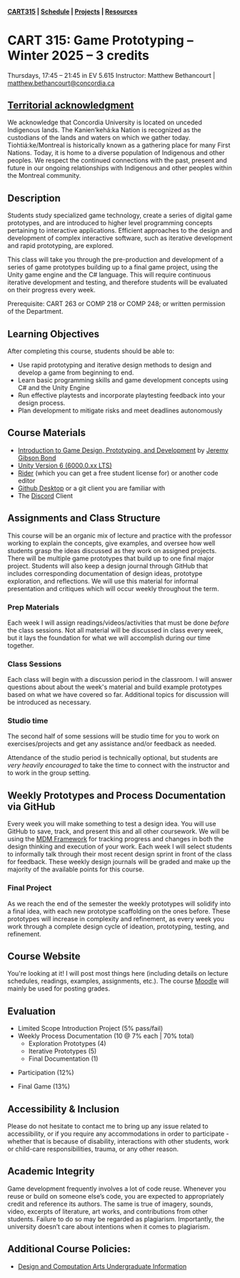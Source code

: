 
#### [CART315](../cart315/) | [Schedule](schedule.md) | [Projects](projects.md) | [Resources](resources.md)

# CART 315: Game Prototyping – Winter 2025 – 3 credits

Thursdays, 17:45 – 21:45 in EV 5.615
Instructor: Matthew Bethancourt | [matthew.bethancourt@concordia.ca](mailto:matthew.bethancourt@concordia.ca)

## [Territorial acknowledgment](https://www.concordia.ca/about/indigenous/territorial-acknowledgement.html)

We acknowledge that Concordia University is located on unceded Indigenous lands. The Kanien’kehá:ka Nation is recognized as the custodians of the lands and waters on which we gather today. Tiohtiá:ke/Montreal is historically known as a gathering place for many First Nations. Today, it is home to a diverse population of Indigenous and other peoples. We respect the continued connections with the past, present and future in our ongoing relationships with Indigenous and other peoples within the Montreal community.

## Description

Students study specialized game technology, create a series of digital game prototypes, and are introduced to higher level programming concepts pertaining to interactive applications. Efficient approaches to the design and development of complex interactive software, such as iterative development and rapid prototyping, are explored.

This class will take you through the pre-production and development of a series of game prototypes building up to a final game project, using the Unity game engine and the C# language. This will require continuous iterative development and testing, and therefore students will be evaluated on their progress every week.

Prerequisite: CART 263 or COMP 218 or COMP 248; or written permission of the Department.

## Learning Objectives

After completing this course, students should be able to:

* Use rapid prototyping and iterative design methods to design and develop a game from beginning to end.
* Learn basic programming skills and game development concepts using C# and the Unity Engine
* Run effective playtests and incorporate playtesting feedback into your design process.
* Plan development to mitigate risks and meet deadlines autonomously

## Course Materials

* [Introduction to Game Design, Prototyping, and Development](https://concordiauniversity.on.worldcat.org/oclc/1340042737) by [Jeremy Gibson Bond](https://book.prototools.net/)
* [Unity Version 6 (6000.0.xx LTS)](https://unity.com/releases/editor/archive)
* [Rider](https://www.jetbrains.com/rider/) (which you can get a free student license for) or another code editor 
* [Github Desktop](https://desktop.github.com/) or a git client you are familiar with
* The [Discord](https://discord.com/) Client

## Assignments and Class Structure

This course will be an organic mix of lecture and practice with the professor working to explain the concepts, give examples, and oversee how well students grasp the ideas discussed as they work on assigned projects. There will be multiple game prototypes that build up to one final major project. Students will also keep a design journal through GitHub that includes corresponding documentation of design ideas, prototype exploration, and reflections. We will use this material for informal presentation and critiques which will occur weekly throughout the term.

### Prep Materials

Each week I will assign readings/videos/activities that must be done *before* the class sessions. Not all material will be discussed in class every week, but it lays the foundation for what we will accomplish during our time together.

### Class Sessions

Each class will begin with a discussion period in the classroom. I will answer questions about about the week's material and build example prototypes based on what we have covered so far. Additional topics for discussion will be introduced as necessary. 

### Studio time

The second half of some sessions will be studio time for you to work on exercises/projects and get any assistance and/or feedback as needed.

Attendance of the studio period is technically optional, but students are *very heavily encouraged* to take the time to connect with the instructor and to work in the group setting.

## Weekly Prototypes and Process Documentation via GitHub

Every week you will make something to test a design idea. You will use GitHub to save, track, and present this and all other coursework. We will be using the [MDM Framework](https://www.gamesasresearch.com/mdm) for tracking progress and changes in both the design thinking and execution of your work. Each week I will select students to informally talk through their most recent design sprint in front of the class for feedback. These weekly design journals will be graded and make up the majority of the available points for this course.

### Final Project

As we reach the end of the semester the weekly prototypes will solidify into a final idea, with each new prototype scaffolding on the ones before. These prototypes will increase in complexity and refinement, as every week you work through a complete design cycle of ideation, prototyping, testing, and refinement.

## Course Website

You're looking at it! I will post most things here (including details on lecture schedules, readings, examples, assignments, etc.). The course [Moodle](https://moodle.concordia.ca/) will mainly be used for posting grades.

## Evaluation

* Limited Scope Introduction Project (5% pass/fail)
* Weekly Process Documentation (10 @ 7% each | 70% total)
	* Exploration Prototypes (4) 
	* Iterative Prototypes (5) 
	* Final Documentation (1)
- Participation (12%)
* Final Game (13%)
## Accessibility & Inclusion

Please do not hesitate to contact me to bring up any issue related to accessibility, or if you require any accommodations in order to participate - whether that is because of disability, interactions with other students, work or child-care responsibilities, trauma, or any other reason.

## Academic Integrity

Game development frequently involves a lot of code reuse. Whenever you reuse or build on someone else’s code, you are expected to appropriately credit and reference its authors. The same is true of imagery, sounds, video, excerpts of literature, art works, and contributions from other students. Failure to do so may be regarded as plagiarism. Importantly, the university doesn’t care about intentions when it comes to plagiarism.


## Additional Course Policies:
* [Design and Computation Arts Undergraduate Information](https://www.concordia.ca/content/dam/finearts/design/docs/dcart-undergraduate-information.pdf)


